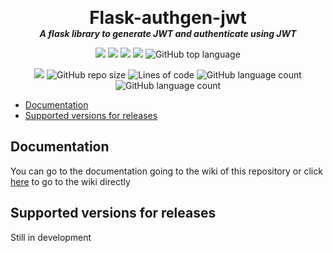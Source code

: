 <p align="center">
  <!-- <img width="300" src="" alt="Cover image"> -->
  <h1 align="center" style="margin: 0 auto 0 auto;">Flask-authgen-jwt</h1>
  <h5 align="center" style="margin: 0 auto 0 auto;">A flask library to generate JWT and authenticate using JWT</h5>
</p>

<p align="center">
  <img src="https://img.shields.io/github/last-commit/dmtzs/Flask-authgen-jwt?logo=Conventional Commits">
  <img src="https://img.shields.io/github/contributors/dmtzs/Flask-authgen-jwt?logo=Handshake">
  <img src="https://img.shields.io/github/issues/dmtzs/Flask-authgen-jwt?label=issues&logo=Eclipse Mosquitto">
  <img src="https://img.shields.io/github/stars/dmtzs/Flask-authgen-jwt">
  <img alt="GitHub top language" src="https://img.shields.io/github/languages/top/dmtzs/Flask-authgen-jwt?logo=python">
</p>

<p align="center">
  <img src="https://img.shields.io/github/languages/code-size/dmtzs/Flask-authgen-jwt">
  <img alt="GitHub repo size" src="https://img.shields.io/github/repo-size/dmtzs/Flask-authgen-jwt">
  <img alt="Lines of code" src="https://img.shields.io/tokei/lines/github/dmtzs/Flask-authgen-jwt?label=total%20lines%20in%20repo">
  <img alt="GitHub language count" src="https://img.shields.io/github/languages/count/dmtzs/Flask-authgen-jwt">
  <img alt="GitHub language count" src="https://github.com/dmtzs/Flask-authgen-jwt/actions/workflows/pylint.yml/badge.svg">
</p>

- [Documentation](#Documentation)
- [Supported versions for releases](#Supported-versions-for-releases)


## Documentation
You can go to the documentation going to the wiki of this repository or click [here](#) to go to the wiki directly

## Supported versions for releases
Still in development
